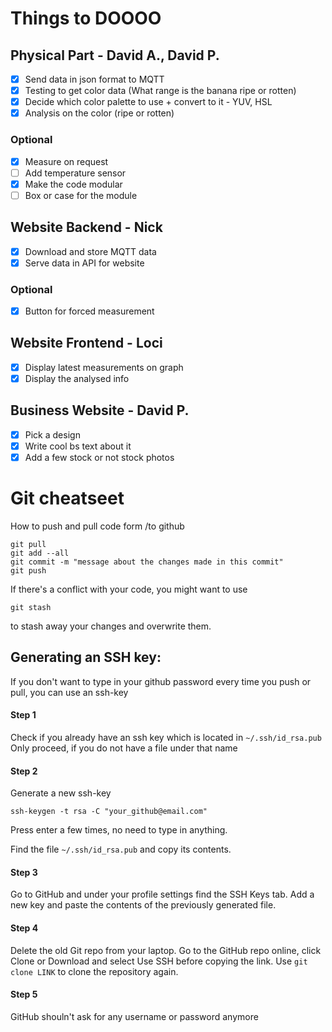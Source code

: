 Things to DOOOO 
===============

## Physical Part - David A., David P.
 -  [x] Send data in json format to MQTT
 -  [x] Testing to get color data (What range is the banana ripe or rotten)
 -  [x] Decide which color palette to use + convert to it - YUV, HSL
 -  [x] Analysis on the color (ripe or rotten)
 
### Optional 
 -  [x] Measure on request
 -  [ ] Add temperature sensor
 -  [x] Make the code modular 
 -  [ ] Box or case for the module
 
## Website Backend - Nick
 -  [x] Download and store MQTT data
 -  [x] Serve data in API for website
 
### Optional
 -  [x] Button for forced measurement
 
## Website Frontend - Loci
 -  [x] Display latest measurements on graph
 -  [x] Display the analysed info
 
## Business Website - David P.
 -  [x] Pick a design
 -  [x] Write cool bs text about it
 -  [x] Add a few stock or not stock photos

# Git cheatseet
How to push and pull code form /to github

```
git pull
git add --all
git commit -m "message about the changes made in this commit"
git push
```

If there's a conflict with your code, you might want to use 
```
git stash
```
to stash away your changes and overwrite them.

## Generating an SSH key:
If you don't want to type in your github password every time you push or pull, you can use an ssh-key

#### Step 1
Check if you already have an ssh key which is located in `~/.ssh/id_rsa.pub`
Only proceed, if you do not have a file under that name

#### Step 2
Generate a new ssh-key
```
ssh-keygen -t rsa -C "your_github@email.com"
```
Press enter a few times, no need to type in anything.

Find the file `~/.ssh/id_rsa.pub` and copy its contents.

#### Step 3
Go to GitHub and under your profile settings find the SSH Keys tab.
Add a new key and paste the contents of the previously generated file.

#### Step 4
Delete the old Git repo from your laptop.
Go to the GitHub repo online, click Clone or Download and select Use SSH before copying the link.
Use `git clone LINK` to clone the repository again.

#### Step 5
GitHub shouln't ask for any username or password anymore
